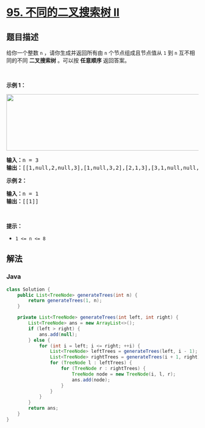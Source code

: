 # [95. 不同的二叉搜索树 II](https://leetcode.cn/problems/unique-binary-search-trees-ii)

## 题目描述

<p>给你一个整数 <code>n</code> ，请你生成并返回所有由 <code>n</code> 个节点组成且节点值从 <code>1</code> 到 <code>n</code> 互不相同的不同 <strong>二叉搜索树</strong><em> </em>。可以按 <strong>任意顺序</strong> 返回答案。</p>

<p> </p>

<div class="original__bRMd">
<div>
<p><strong>示例 1：</strong></p>
<img alt="" src="https://fastly.jsdelivr.net/gh/doocs/leetcode@main/solution/0000-0099/0095.Unique%20Binary%20Search%20Trees%20II/images/uniquebstn3.jpg" style="width: 600px; height: 148px;" />
<pre>
<strong>输入：</strong>n = 3
<strong>输出：</strong>[[1,null,2,null,3],[1,null,3,2],[2,1,3],[3,1,null,null,2],[3,2,null,1]]
</pre>

<p><strong>示例 2：</strong></p>

<pre>
<strong>输入：</strong>n = 1
<strong>输出：</strong>[[1]]
</pre>

<p> </p>

<p><strong>提示：</strong></p>

<ul>
	<li><code>1 <= n <= 8</code></li>
</ul>
</div>
</div>

## 解法

### **Java**

```java
class Solution {
    public List<TreeNode> generateTrees(int n) {
        return generateTrees(1, n);
    }

    private List<TreeNode> generateTrees(int left, int right) {
        List<TreeNode> ans = new ArrayList<>();
        if (left > right) {
            ans.add(null);
        } else {
            for (int i = left; i <= right; ++i) {
                List<TreeNode> leftTrees = generateTrees(left, i - 1);
                List<TreeNode> rightTrees = generateTrees(i + 1, right);
                for (TreeNode l : leftTrees) {
                    for (TreeNode r : rightTrees) {
                        TreeNode node = new TreeNode(i, l, r);
                        ans.add(node);
                    }
                }
            }
        }
        return ans;
    }
}
```
